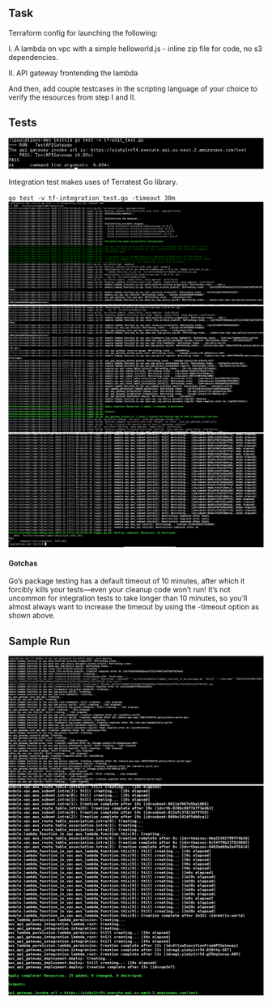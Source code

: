 ## Task ##

Terraform config for launching the following:

I.  A lambda on vpc with a simple helloworld.js - inline zip file for code, no s3 dependencies.

II. API gateway frontending the lambda

And then, add couple testcases in the scripting language of your choice to verify the resources from step I and II.

## Tests

![Unit test](docs/unit_test.png)

Integration test makes uses of Terratest Go library. 

`
go test -v tf-integration_test.go -timeout 30m
`
![integration test - snip1](docs/integration_test_snip1.png)
![integration test - snip2](docs/integration_test_snip2.png)
![integration test - snip3](docs/integration_test_snip3.png)

#### Gotchas ####

Go’s package testing has a default timeout of 10 minutes, after which it forcibly kills your tests—even your
cleanup code won’t run! It’s not uncommon for integration tests to take longer than 10 minutes, so you’ll
almost always want to increase the timeout by using the -timeout option as shown above.


## Sample Run ##

![terraform apply - part1](docs/terraform_apply-part1.png)
![terraform apply - part2](docs/terraform_apply-part2.png)
